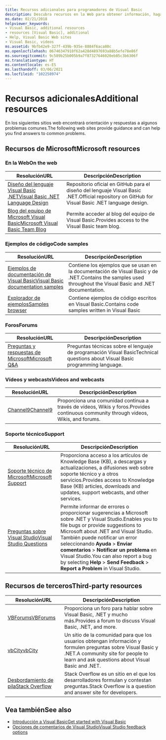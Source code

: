 ```yaml
---
title: Recursos adicionales para programadores de Visual Basic
description: Descubra recursos en la Web para obtener información, haga preguntas y obtenga más información sobre Visual Basic.
ms.date: 02/21/2018
helpviewer_keywords:
- Visual Basic, additional resources
- resources [Visual Basic], additional
- Help, Visual Basic Web sites
- Visual Basic, videos
ms.assetid: 9bfb42e9-327f-439b-935e-8884f6aca80c
ms.openlocfilehash: 06746347910f62a428d4897693a88b5efe78e86f
ms.sourcegitcommit: 9c589b25b005b9a7f87327646020eb85c3b6306f
ms.translationtype: HT
ms.contentlocale: es-ES
ms.lasthandoff: 03/06/2021
ms.locfileid: "102258974"
---
```

# <a name="additional-resources"></a><span data-ttu-id="d3f7d-103">Recursos adicionales</span><span class="sxs-lookup"><span data-stu-id="d3f7d-103">Additional resources</span></span>

<span data-ttu-id="d3f7d-104">En los siguientes sitios web encontrará orientación y respuestas a algunos problemas comunes.</span><span class="sxs-lookup"><span data-stu-id="d3f7d-104">The following web sites provide guidance and can help you find answers to common problems.</span></span>

## <a name="microsoft-resources"></a><span data-ttu-id="d3f7d-105">Recursos de Microsoft</span><span class="sxs-lookup"><span data-stu-id="d3f7d-105">Microsoft resources</span></span>

### <a name="on-the-web"></a><span data-ttu-id="d3f7d-106">En la Web</span><span class="sxs-lookup"><span data-stu-id="d3f7d-106">On the web</span></span>

|<span data-ttu-id="d3f7d-107">Resolución</span><span class="sxs-lookup"><span data-stu-id="d3f7d-107">URL</span></span>|<span data-ttu-id="d3f7d-108">Descripción</span><span class="sxs-lookup"><span data-stu-id="d3f7d-108">Description</span></span>|
|----------|----------------|
|[<span data-ttu-id="d3f7d-109">Diseño del lenguaje Visual Basic .NET</span><span class="sxs-lookup"><span data-stu-id="d3f7d-109">Visual Basic .NET Language Design</span></span>](https://github.com/dotnet/vblang)|<span data-ttu-id="d3f7d-110">Repositorio oficial en GitHub para el diseño del lenguaje Visual Basic .NET.</span><span class="sxs-lookup"><span data-stu-id="d3f7d-110">Official repository on GitHub for Visual Basic .NET language design.</span></span>|
|[<span data-ttu-id="d3f7d-111">Blog del equipo de Microsoft Visual Basic</span><span class="sxs-lookup"><span data-stu-id="d3f7d-111">Microsoft Visual Basic Team Blog</span></span>](https://devblogs.microsoft.com/vbteam/)|<span data-ttu-id="d3f7d-112">Permite acceder al blog del equipo de Visual Basic.</span><span class="sxs-lookup"><span data-stu-id="d3f7d-112">Provides access to the Visual Basic team blog.</span></span>|

### <a name="code-samples"></a><span data-ttu-id="d3f7d-113">Ejemplos de código</span><span class="sxs-lookup"><span data-stu-id="d3f7d-113">Code samples</span></span>

|<span data-ttu-id="d3f7d-114">Resolución</span><span class="sxs-lookup"><span data-stu-id="d3f7d-114">URL</span></span>|<span data-ttu-id="d3f7d-115">Descripción</span><span class="sxs-lookup"><span data-stu-id="d3f7d-115">Description</span></span>|
|----------|----------------|
|[<span data-ttu-id="d3f7d-116">Ejemplos de documentación de Visual Basic</span><span class="sxs-lookup"><span data-stu-id="d3f7d-116">Visual Basic documentation samples</span></span>](https://github.com/dotnet/docs/tree/main/samples/snippets/visualbasic)|<span data-ttu-id="d3f7d-117">Contiene los ejemplos que se usan en la documentación de Visual Basic y de .NET.</span><span class="sxs-lookup"><span data-stu-id="d3f7d-117">Contains the samples used throughout the Visual Basic and .NET documentation.</span></span>|
|[<span data-ttu-id="d3f7d-118">Explorador de ejemplos</span><span class="sxs-lookup"><span data-stu-id="d3f7d-118">Samples browser</span></span>](https://docs.microsoft.com/samples/browse/?languages=vb)|<span data-ttu-id="d3f7d-119">Contiene ejemplos de código escritos en Visual Basic.</span><span class="sxs-lookup"><span data-stu-id="d3f7d-119">Contains code samples written in Visual Basic</span></span>|

### <a name="forums"></a><span data-ttu-id="d3f7d-120">Foros</span><span class="sxs-lookup"><span data-stu-id="d3f7d-120">Forums</span></span>

|<span data-ttu-id="d3f7d-121">Resolución</span><span class="sxs-lookup"><span data-stu-id="d3f7d-121">URL</span></span>|<span data-ttu-id="d3f7d-122">Descripción</span><span class="sxs-lookup"><span data-stu-id="d3f7d-122">Description</span></span>|
|----------|----------------|
|[<span data-ttu-id="d3f7d-123">Preguntas y respuestas de Microsoft</span><span class="sxs-lookup"><span data-stu-id="d3f7d-123">Microsoft Q&A</span></span>](https://docs.microsoft.com/answers/topics/dotnet-visual-basic.html)|<span data-ttu-id="d3f7d-124">Preguntas técnicas sobre el lenguaje de programación Visual Basic</span><span class="sxs-lookup"><span data-stu-id="d3f7d-124">Technical questions about Visual Basic programming language.</span></span>|

### <a name="videos-and-webcasts"></a><span data-ttu-id="d3f7d-125">Vídeos y webcasts</span><span class="sxs-lookup"><span data-stu-id="d3f7d-125">Videos and webcasts</span></span>

|<span data-ttu-id="d3f7d-126">Resolución</span><span class="sxs-lookup"><span data-stu-id="d3f7d-126">URL</span></span>|<span data-ttu-id="d3f7d-127">Descripción</span><span class="sxs-lookup"><span data-stu-id="d3f7d-127">Description</span></span>|
|----------|----------------|
|[<span data-ttu-id="d3f7d-128">Channel9</span><span class="sxs-lookup"><span data-stu-id="d3f7d-128">Channel9</span></span>](https://channel9.msdn.com/)|<span data-ttu-id="d3f7d-129">Proporciona una comunidad continua a través de vídeos, Wikis y foros.</span><span class="sxs-lookup"><span data-stu-id="d3f7d-129">Provides continuous community through videos, Wikis, and forums.</span></span>|

### <a name="support"></a><span data-ttu-id="d3f7d-130">Soporte técnico</span><span class="sxs-lookup"><span data-stu-id="d3f7d-130">Support</span></span>

|<span data-ttu-id="d3f7d-131">Resolución</span><span class="sxs-lookup"><span data-stu-id="d3f7d-131">URL</span></span>|<span data-ttu-id="d3f7d-132">Descripción</span><span class="sxs-lookup"><span data-stu-id="d3f7d-132">Description</span></span>|
|----------|----------------|
|[<span data-ttu-id="d3f7d-133">Soporte técnico de Microsoft</span><span class="sxs-lookup"><span data-stu-id="d3f7d-133">Microsoft Support</span></span>](https://support.microsoft.com)|<span data-ttu-id="d3f7d-134">Proporciona acceso a los artículos de Knowledge Base (KB), a descargas y actualizaciones, a difusiones web sobre soporte técnico y a otros servicios.</span><span class="sxs-lookup"><span data-stu-id="d3f7d-134">Provides access to Knowledge Base (KB) articles, downloads and updates, support webcasts, and other services.</span></span>|
|[<span data-ttu-id="d3f7d-135">Preguntas sobre Visual Studio</span><span class="sxs-lookup"><span data-stu-id="d3f7d-135">Visual Studio Questions</span></span>](https://aka.ms/feedback/report?space=61)|<span data-ttu-id="d3f7d-136">Permite informar de errores o proporcionar sugerencias a Microsoft sobre .NET y Visual Studio.</span><span class="sxs-lookup"><span data-stu-id="d3f7d-136">Enables you to file bugs or provide suggestions to Microsoft about .NET and Visual Studio.</span></span> <span data-ttu-id="d3f7d-137">También puede notificar un error seleccionando **Ayuda** > **Enviar comentarios** > **Notificar un problema** en Visual Studio.</span><span class="sxs-lookup"><span data-stu-id="d3f7d-137">You can also report a bug by selecting **Help** > **Send Feedback** > **Report a Problem** in Visual Studio.</span></span>|

## <a name="third-party-resources"></a><span data-ttu-id="d3f7d-138">Recursos de terceros</span><span class="sxs-lookup"><span data-stu-id="d3f7d-138">Third-party resources</span></span>

|<span data-ttu-id="d3f7d-139">Resolución</span><span class="sxs-lookup"><span data-stu-id="d3f7d-139">URL</span></span>|<span data-ttu-id="d3f7d-140">Descripción</span><span class="sxs-lookup"><span data-stu-id="d3f7d-140">Description</span></span>|
|----------|----------------|
|[<span data-ttu-id="d3f7d-141">VBForums</span><span class="sxs-lookup"><span data-stu-id="d3f7d-141">VBForums</span></span>](http://www.vbforums.com/)|<span data-ttu-id="d3f7d-142">Proporciona un foro para hablar sobre Visual Basic, .NET y mucho más.</span><span class="sxs-lookup"><span data-stu-id="d3f7d-142">Provides a forum to discuss Visual Basic, .NET, and more.</span></span>|
|[<span data-ttu-id="d3f7d-143">vbCity</span><span class="sxs-lookup"><span data-stu-id="d3f7d-143">vbCity</span></span>](http://vbcity.com/)|<span data-ttu-id="d3f7d-144">Un sitio de la comunidad para que los usuarios obtengan información y formulen preguntas sobre Visual Basic y .NET.</span><span class="sxs-lookup"><span data-stu-id="d3f7d-144">A community site for people to learn and ask questions about Visual Basic and .NET.</span></span>|
|[<span data-ttu-id="d3f7d-145">Desbordamiento de pila</span><span class="sxs-lookup"><span data-stu-id="d3f7d-145">Stack Overflow</span></span>](https://stackoverflow.com/questions/tagged/vb.net)|<span data-ttu-id="d3f7d-146">Stack Overflow es un sitio en el que los desarrolladores formulan y contestan preguntas.</span><span class="sxs-lookup"><span data-stu-id="d3f7d-146">Stack Overflow is a question and answer site for developers.</span></span>|

## <a name="see-also"></a><span data-ttu-id="d3f7d-147">Vea también</span><span class="sxs-lookup"><span data-stu-id="d3f7d-147">See also</span></span>

- [<span data-ttu-id="d3f7d-148">Introducción a Visual Basic</span><span class="sxs-lookup"><span data-stu-id="d3f7d-148">Get started with Visual Basic</span></span>](index.md)
- [<span data-ttu-id="d3f7d-149">Opciones de comentarios de Visual Studio</span><span class="sxs-lookup"><span data-stu-id="d3f7d-149">Visual Studio feedback options</span></span>](/visualstudio/ide/feedback-options)
